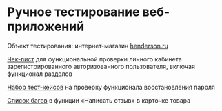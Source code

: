 # Ручное тестирование веб-приложений

Объект тестирования: интернет-магазин [henderson.ru](https://henderson.ru)

[Чек-лист](https://docs.google.com/spreadsheets/d/1Vpodzl-8dY10CU579ycFzui_1o3bMVM584_ysP0kjaI/edit#gid=946475606) для функциональной проверки личного кабинета зарегистрированного авторизованного пользователя, включая функционал разделов

[Набор тест-кейсов](https://docs.google.com/spreadsheets/d/1wEt_XjOSFyiaoZZK64fgzaynSK9F-B_KWEyCQ_C6XRM/edit#gid=425670925) на проверку функционала восстановления пароля

[Список багов](https://docs.google.com/spreadsheets/d/1uqFV1mh_JwRZicVMoKsuhs_BxSX8V8J4b8ci4BmFbiw/edit#gid=0) в функции «Написать отзыв» в карточке товара
